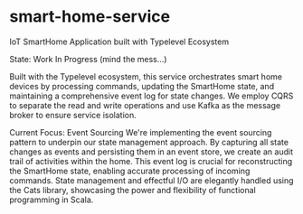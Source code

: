 # smart-home-service
IoT SmartHome Application built with Typelevel Ecosystem

State: Work In Progress (mind the mess...)

Built with the Typelevel ecosystem, this service orchestrates smart home devices by processing commands, updating the SmartHome state, and maintaining a comprehensive event log for state changes. We employ CQRS to separate the read and write operations and use Kafka as the message broker to ensure service isolation.

Current Focus: Event Sourcing
We're implementing the event sourcing pattern to underpin our state management approach. By capturing all state changes as events and persisting them in an event store, we create an audit trail of activities within the home. This event log is crucial for reconstructing the SmartHome state, enabling accurate processing of incoming commands. State management and effectful I/O are elegantly handled using the Cats library, showcasing the power and flexibility of functional programming in Scala.